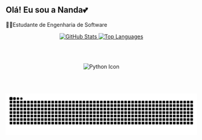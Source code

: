 ## Olá! Eu sou a Nanda💕

👩‍💻Estudante de Engenharia de Software

<div align="center">

  <a href="https://github.com/nandaconsulimoraes" target="_blank">
    <img height="160em" src="https://github-readme-stats.vercel.app/api?username=nandaconsulimoraes&show_icons=true&theme=github_dark" alt="GitHub Stats"/>
  </a>
  <a href="https://github.com/nandaconsulimoraes" target="_blank">
    <img height="160em" src="https://github-readme-stats.vercel.app/api/top-langs/?username=nandaconsulimoraes&layout=compact&theme=github_dark" alt="Top Languages"/>
  </a>

  <br><br>

  <img src="https://cdn.jsdelivr.net/gh/devicons/devicon@latest/icons/python/python-original-wordmark.svg" height="40" alt="Python Icon"/>

  <br><br>

![Snake animation](https://raw.githubusercontent.com/nandaconsulimoraes/nandaconsulimoraes/output/github-contribution-grid-snake.svg)

</div>

